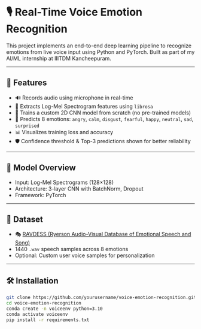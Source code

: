 # 🎙️ Real-Time Voice Emotion Recognition

This project implements an end-to-end deep learning pipeline to recognize emotions from live voice input using Python and PyTorch. Built as part of my AI/ML internship at IIITDM Kancheepuram.

---

## 📌 Features

- 🔊 Records audio using microphone in real-time
- 🧠 Extracts Log-Mel Spectrogram features using `librosa`
- 🧪 Trains a custom 2D CNN model from scratch (no pre-trained models)
- 🎯 Predicts 8 emotions: `angry`, `calm`, `disgust`, `fearful`, `happy`, `neutral`, `sad`, `surprised`
- 📊 Visualizes training loss and accuracy
- 🛡️ Confidence threshold & Top-3 predictions shown for better reliability

---

## 🧠 Model Overview

- Input: Log-Mel Spectrograms (128×128)
- Architecture: 3-layer CNN with BatchNorm, Dropout
- Framework: PyTorch

---

## 📁 Dataset

- 🎭 [RAVDESS (Ryerson Audio-Visual Database of Emotional Speech and Song)](https://zenodo.org/record/1188976)
- 1440 `.wav` speech samples across 8 emotions
- Optional: Custom user voice samples for personalization

---

## 🛠️ Installation

```bash
git clone https://github.com/yourusername/voice-emotion-recognition.git
cd voice-emotion-recognition
conda create -n voiceenv python=3.10
conda activate voiceenv
pip install -r requirements.txt
